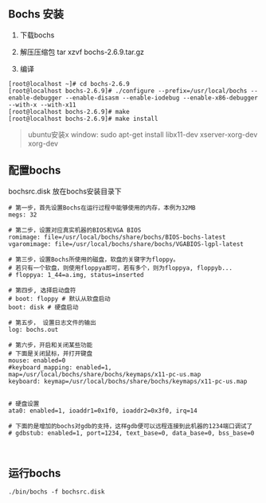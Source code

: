 ## Bochs 安装

1. 下载bochs

2. 解压压缩包 tar xzvf bochs-2.6.9.tar.gz

3. 编译

```
[root@localhost ~]# cd bochs-2.6.9
[root@localhost bochs-2.6.9]# ./configure --prefix=/usr/local/bochs --enable-debugger --enable-disasm --enable-iodebug --enable-x86-debugger --with-x --with-x11
[root@localhost bochs-2.6.9]# make
[root@localhost bochs-2.6.9]# make install

```

> ubuntu安装x window:  sudo apt-get install libx11-dev xserver-xorg-dev xorg-dev



## 配置bochs

bochsrc.disk 放在bochs安装目录下

```
# 第一步，首先设置Bochs在运行过程中能够使用的内存，本例为32MB
megs: 32

# 第二步，设置对应真实机器的BIOS和VGA BIOS
romimage: file=/usr/local/bochs/share/bochs/BIOS-bochs-latest
vgaromimage: file=/usr/local/bochs/share/bochs/VGABIOS-lgpl-latest

# 第三步，设置Bochs所使用的磁盘，软盘的关键字为floppy。
# 若只有一个软盘，则使用floppya即可，若有多个，则为floppya, floppyb...
# floppya: 1_44=a.img, status=inserted

# 第四步, 选择启动盘符
# boot: floppy # 默认从软盘启动
boot: disk # 硬盘启动

# 第五步， 设置日志文件的输出
log: bochs.out

# 第六步，开启和关闭某些功能
# 下面是关闭鼠标，并打开键盘
mouse: enabled=0
#keyboard_mapping: enabled=1, map=/usr/local/bochs/share/bochs/keymaps/x11-pc-us.map
keyboard: keymap=/usr/local/bochs/share/bochs/keymaps/x11-pc-us.map


# 硬盘设置
ata0: enabled=1, ioaddr1=0x1f0, ioaddr2=0x3f0, irq=14

# 下面的是增加的bochs对gdb的支持，这样gdb便可以远程连接到此机器的1234端口调试了
# gdbstub: enabled=1, port=1234, text_base=0, data_base=0, bss_base=0



```

## 运行bochs

```
./bin/bochs -f bochsrc.disk
```





